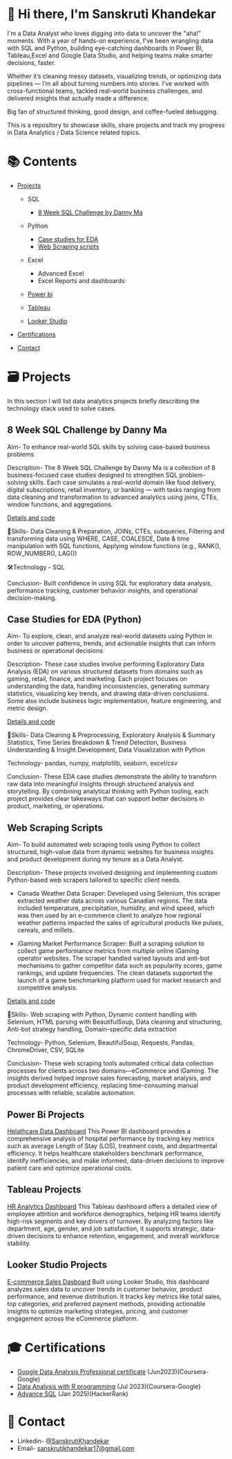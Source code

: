 # 👋 Hi there, I'm Sanskruti Khandekar
I'm a Data Analyst who loves digging into data to uncover the "aha!" moments. With a year of hands-on experience, I've been wrangling data with SQL and Python, building eye-catching dashboards in Power BI, Tableau,Excel and Google Data Studio, and helping teams make smarter decisions, faster.

Whether it’s cleaning messy datasets, visualizing trends, or optimizing data pipelines — I’m all about turning numbers into stories. I’ve worked with cross-functional teams, tackled real-world business challenges, and delivered insights that actually made a difference.

Big fan of structured thinking, good design, and coffee-fueled debugging.

This is a repository to showcase skills, share projects and track my progress in Data Analytics / Data Science related topics.

# 📚 Contents
- [Projects](https://github.com/Sanskruti1702/My-Portfolio/tree/main?tab=readme-ov-file#%EF%B8%8F-projects)
  - SQL
    - [8 Week SQL Challenge by Danny Ma](https://github.com/Sanskruti1702/My-Portfolio/tree/main?tab=readme-ov-file#8-week-sql-challenge-by-danny-ma) 


  - Python
    - [Case studies for EDA](https://github.com/Sanskruti1702/My-Portfolio/tree/main?tab=readme-ov-file#case-studies-for-eda-python)
    - [Web Scraping scripts](https://github.com/Sanskruti1702/My-Portfolio?tab=readme-ov-file#web-scraping-scripts)
   
  - Excel
    - Advanced Excel
    - Excel Reports and dashboards

  - [Power bi](https://github.com/Sanskruti1702/My-Portfolio/tree/main?tab=readme-ov-file#power-bi-projects)
  - [Tableau](https://github.com/Sanskruti1702/My-Portfolio?tab=readme-ov-file#tableau-projects)
  - [Looker Studio](https://github.com/Sanskruti1702/My-Portfolio/tree/main?tab=readme-ov-file#looker-studio-projects)
      
- [Certifications](https://github.com/Sanskruti1702/My-Portfolio?tab=readme-ov-file#-certifications)
- [Contact](https://github.com/Sanskruti1702/My-Portfolio?tab=readme-ov-file#-contact)

# 🗃️ Projects
In this section I will list data analytics projects briefly describing the technology stack used to solve cases.
## 8 Week SQL Challenge by Danny Ma
Aim- To enhance real-world SQL skills by solving case-based business problems

Description- The 8 Week SQL Challenge by Danny Ma is a collection of 8 business-focused case studies designed to strengthen SQL problem-solving skills. Each case simulates a real-world domain like food delivery, digital subscriptions, retail inventory, or banking — with tasks ranging from data cleaning and transformation to advanced analytics using joins, CTEs, window functions, and aggregations.

[Details and code](https://github.com/Sanskruti1702/8-Weeks-SQL-Challenges-By-Danny-Ma)

🧠Skills- Data Cleaning & Preparation, JOINs, CTEs, subqueries, Filtering and transforming data using WHERE, CASE, COALESCE, Date & time manipulation with SQL functions, Applying window functions (e.g., RANK(), ROW_NUMBER(), LAG())

🛠Technology - SQL

Conclusion- Built confidence in using SQL for exploratory data analysis, performance tracking, customer behavior insights, and operational decision-making.

## Case Studies for EDA (Python)
Aim- To explore, clean, and analyze real-world datasets using Python in order to uncover patterns, trends, and actionable insights that can inform business or operational decisions

Description- These case studies involve performing Exploratory Data Analysis (EDA) on various structured datasets from domains such as gaming, retail, finance, and marketing. Each project focuses on understanding the data, handling inconsistencies, generating summary statistics, visualizing key trends, and drawing data-driven conclusions. Some also include business logic implementation, feature engineering, and metric design.

[Details and code](https://github.com/Sanskruti1702/Python-Case-studies)

🧠Skills- Data Cleaning & Preprocessing, Exploratory Analysis & Summary Statistics, Time Series Breakdown & Trend Detection, Business Understanding & Insight Development, Data Visualization with Python

Technology- pandas, numpy, matplotlib, seaborn, excel/csv

Conclusion- These EDA case studies demonstrate the ability to transform raw data into meaningful insights through structured analysis and storytelling. By combining analytical thinking with Python tooling, each project provides clear takeaways that can support better decisions in product, marketing, or operations.

## Web Scraping Scripts 
Aim- To build automated web scraping tools using Python to collect structured, high-value data from dynamic websites for business insights and product development during my tenure as a Data Analyst.

Description- These projects involved designing and implementing custom Python-based web scrapers tailored to specific client needs.
- Canada Weather Data Scraper:
Developed using Selenium, this scraper extracted weather data across various Canadian regions. The data included temperature, precipitation, humidity, and wind speed, which was then used by an e-commerce client to analyze how regional weather patterns impacted the sales of agricultural products like pulses, cereals, and millets.

- iGaming Market Performance Scraper:
Built a scraping solution to collect game performance metrics from multiple online iGaming operator websites. The scraper handled varied layouts and anti-bot mechanisms to gather competitor data such as popularity scores, game rankings, and update frequencies. The clean datasets supported the launch of a game benchmarking platform used for market research and competitive analysis.

[Details and code](https://github.com/Sanskruti1702/Python-web-scraping-scripts)

🧠Skills- Web scraping with Python, Dynamic content handling with Selenium, HTML parsing with BeautifulSoup, Data cleaning and structuring, Anti-bot strategy handling, Domain-specific data extraction

Technology- Python, Selenium, BeautifulSoup, Requests, Pandas, ChromeDriver, CSV, SQLite

Conclusion- These web scraping tools automated critical data collection processes for clients across two domains—eCommerce and iGaming. The insights derived helped improve sales forecasting, market analysis, and product development efficiency, replacing time-consuming manual processes with reliable, scalable automation.

## Power Bi Projects
[Helathcare Data Dashboard](https://github.com/Sanskruti1702/Data-Visualization-Projects/blob/main/README.md#-healthcare-data-dashboard)
 This Power BI dashboard provides a comprehensive analysis of hospital performance by tracking key metrics such as average Length of Stay (LOS), treatment costs, and departmental efficiency. It helps healthcare stakeholders benchmark performance, identify inefficiencies, and make informed, data-driven decisions to improve patient care and optimize operational costs.

## Tableau Projects
[HR Analytics Dashboard](https://github.com/Sanskruti1702/Data-Visualization-Projects/blob/main/README.md#-hr-analytics-dashboard)
 This Tableau dashboard offers a detailed view of employee attrition and workforce demographics, helping HR teams identify high-risk segments and key drivers of turnover. By analyzing factors like department, age, gender, and job satisfaction, it supports strategic, data-driven decisions to enhance retention, engagement, and overall workforce stability.

## Looker Studio Projects
[E-commerce Sales Dasboard](https://github.com/Sanskruti1702/Data-Visualization-Projects/blob/main/README.md#e-commerce-sales-dashboard)
 Built using Looker Studio, this dashboard analyzes sales data to uncover trends in customer behavior, product performance, and revenue distribution. It tracks key metrics like total sales, top categories, and preferred payment methods, providing actionable insights to optimize marketing strategies, pricing, and customer engagement across the eCommerce platform.


# 🎓 Certifications
- [Google Data Analysis Professional certificate](https://www.coursera.org/account/accomplishments/specialization/2UGTS6M3AWBK) (Jun2023)(Coursera-Google)
- [Data Analysis with R programming](https://www.coursera.org/account/accomplishments/specialization/2UGTS6M3AWBK) (Jul 2023)(Coursera-Google}
- [Advance SQL](https://www.hackerrank.com/certificates/3d22ec56387e) (Jan 2025)(HackerRank)
  
# 📧 Contact
- Linkedin- [@SanskrutiKhandekar](https://www.linkedin.com/in/sanskruti-khandekar-533074213/)
- Email- sanskrutikhandekar17@gmail.com
